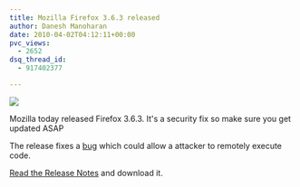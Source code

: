 ```yaml
---
title: Mozilla Firefox 3.6.3 released
author: Danesh Manoharan
date: 2010-04-02T04:12:11+00:00
pvc_views:
  - 2652
dsq_thread_id:
  - 917402377

---
```

![](/wp-content/uploads/2008/07/firefox-logo.png)

Mozilla today released Firefox 3.6.3. It's a security fix so make sure you get updated ASAP

The release fixes a [bug][1] which could allow a attacker to remotely execute code.

[Read the Release Notes][2] and download it.

 [1]: http://www.mozilla.org/security/announce/2010/mfsa2010-08.html
 [2]: http://www.mozilla.com/en-US/firefox/3.6.2/releasenotes/